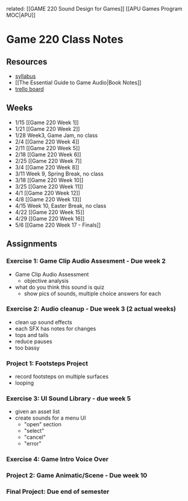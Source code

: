 related: [[GAME 220 Sound Design for Games]] [[APU Games Program MOC|APU]]

# Game 220 Class Notes

## Resources
- [syllabus](https://docs.google.com/document/d/1gTs7sSxTniP1B5Jz2uLD3pYdMpDjeEkgQeD7DX6PZAc/edit)
- [[The Essential Guide to Game Audio|Book Notes]]
- [trello board](https://trello.com/b/bg0gDxFM/game-220-20)

## Weeks
- 1/15 [[Game 220 Week 1]]
- 1/21 [[Game 220 Week 2]]
- 1/28 Week3, Game Jam, no class
- 2/4 [[Game 220 Week 4]]
- 2/11 [[Game 220 Week 5]]
- 2/18 [[Game 220 Week 6]]
- 2/25 [[Game 220 Week 7]]
- 3/4 [[Game 220 Week 8]]
- 3/11 Week 9, Spring Break, no class
- 3/18 [[Game 220 Week 10]]
- 3/25 [[Game 220 Week 11]]
- 4/1 [[Game 220 Week 12]]
- 4/8 [[Game 220 Week 13]]
- 4/15 Week 10, Easter Break, no class
- 4/22 [[Game 220 Week 15]]
- 4/29 [[Game 220 Week 16]]
- 5/6 [[Game 220 Week 17 - Finals]]

## Assignments
### Exercise 1: Game Clip Audio Assesment - Due week 2 
- Game Clip Audio Assessment 
	- objective analysis
- what do you think this sound is quiz
	- show pics of sounds, multiple choice answers for each
### Exercise 2: Audio cleanup - Due week 3 (2 actual weeks)
- clean up sound effects
- each SFX has notes for changes
- tops and tails
- reduce pauses
- too bassy
### Project 1: Footsteps Project
  - record footsteps on multiple surfaces
  - looping
### Exercise 3: UI Sound Library  - due week 5
- given an asset list
- create sounds for a menu UI
  - "open" section
  - "select"
  - "cancel"
  - "error"
### Exercise 4: Game Intro Voice Over
### Project 2: Game Animatic/Scene - Due week 10 
### Final Project: Due end of semester